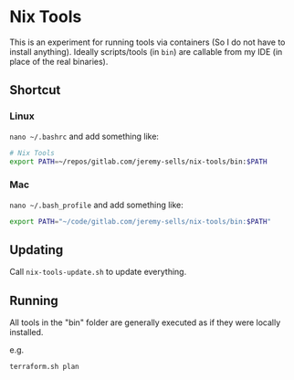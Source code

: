 # Nix Tools

This is an experiment for running tools via containers (So I do not have to install anything).
Ideally scripts/tools (in `bin`) are callable from my IDE (in place of the real binaries).

## Shortcut

### Linux
`nano ~/.bashrc` and add something like:
```bash
# Nix Tools
export PATH=~/repos/gitlab.com/jeremy-sells/nix-tools/bin:$PATH
```

### Mac
`nano ~/.bash_profile` and add something like:
```bash
export PATH="~/code/gitlab.com/jeremy-sells/nix-tools/bin:$PATH"
```

## Updating

Call `nix-tools-update.sh` to update everything.

## Running

All tools in the "bin" folder are generally executed as if they were locally installed.

e.g.

```bash
terraform.sh plan
```
